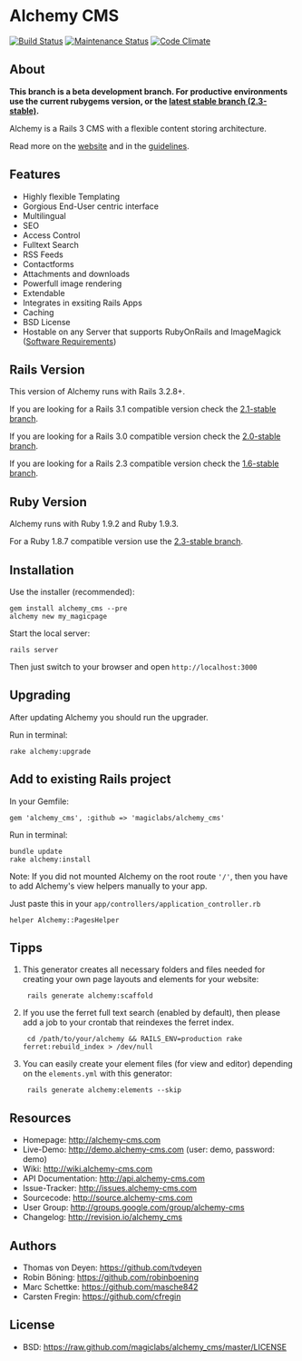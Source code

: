 Alchemy CMS
===========

[![Build Status](https://secure.travis-ci.org/magiclabs/alchemy_cms.png?branch=master)](http://travis-ci.org/magiclabs/alchemy_cms)
[![Maintenance Status](http://stillmaintained.com/magiclabs/alchemy_cms.png)](http://stillmaintained.com/magiclabs/alchemy_cms)
[![Code Climate](https://codeclimate.com/badge.png)](https://codeclimate.com/github/magiclabs/alchemy_cms)

About
-----

**This branch is a beta development branch. For productive environments use the current rubygems version, or the [latest stable branch (2.3-stable)](https://github.com/magiclabs/alchemy_cms/tree/2.3-stable).**

Alchemy is a Rails 3 CMS with a flexible content storing architecture.

Read more on the [website](http://alchemy-cms.com) and in the [guidelines](http://guides.alchemy-cms.com).

Features
--------

- Highly flexible Templating
- Gorgious End-User centric interface
- Multilingual
- SEO
- Access Control
- Fulltext Search
- RSS Feeds
- Contactforms
- Attachments and downloads
- Powerfull image rendering
- Extendable
- Integrates in exsiting Rails Apps
- Caching
- BSD License
- Hostable on any Server that supports RubyOnRails and ImageMagick ([Software Requirements](https://github.com/magiclabs/alchemy_cms/wiki/Software-Requirements))

Rails Version
-------------

This version of Alchemy runs with Rails 3.2.8+.

If you are looking for a Rails 3.1 compatible version check the [2.1-stable branch](https://github.com/magiclabs/alchemy_cms/tree/2.1-stable).

If you are looking for a Rails 3.0 compatible version check the [2.0-stable branch](https://github.com/magiclabs/alchemy_cms/tree/2.0-stable).

If you are looking for a Rails 2.3 compatible version check the [1.6-stable branch](https://github.com/magiclabs/alchemy_cms/tree/1.6-stable).

Ruby Version
------------

Alchemy runs with Ruby 1.9.2 and Ruby 1.9.3.

For a Ruby 1.8.7 compatible version use the [2.3-stable branch](https://github.com/magiclabs/alchemy_cms/tree/2.3-stable).

Installation
------------

Use the installer (recommended):

    gem install alchemy_cms --pre
    alchemy new my_magicpage

Start the local server:

    rails server

Then just switch to your browser and open `http://localhost:3000`

Upgrading
------------

After updating Alchemy you should run the upgrader.

Run in terminal:

    rake alchemy:upgrade


Add to existing Rails project
-----------------------------

In your Gemfile:

    gem 'alchemy_cms', :github => 'magiclabs/alchemy_cms'

Run in terminal:

    bundle update
    rake alchemy:install

Note: If you did not mounted Alchemy on the root route `'/'`, then you have to add Alchemy's view helpers manually to your app.

Just paste this in your `app/controllers/application_controller.rb`

`helper Alchemy::PagesHelper`

Tipps
-----

1. This generator creates all necessary folders and files needed for creating your own page layouts and elements for your website:

        rails generate alchemy:scaffold

2. If you use the ferret full text search (enabled by default), then please add a job to your crontab that reindexes the ferret index.

        cd /path/to/your/alchemy && RAILS_ENV=production rake ferret:rebuild_index > /dev/null

3. You can easily create your element files (for view and editor) depending on the `elements.yml` with this generator:

        rails generate alchemy:elements --skip

Resources
---------

* Homepage: <http://alchemy-cms.com>
* Live-Demo: <http://demo.alchemy-cms.com> (user: demo, password: demo)
* Wiki: <http://wiki.alchemy-cms.com>
* API Documentation: <http://api.alchemy-cms.com>
* Issue-Tracker: <http://issues.alchemy-cms.com>
* Sourcecode: <http://source.alchemy-cms.com>
* User Group: <http://groups.google.com/group/alchemy-cms>
* Changelog: <http://revision.io/alchemy_cms>

Authors
---------

* Thomas von Deyen: <https://github.com/tvdeyen>
* Robin Böning: <https://github.com/robinboening>
* Marc Schettke: <https://github.com/masche842>
* Carsten Fregin: <https://github.com/cfregin>

License
-------

* BSD: <https://raw.github.com/magiclabs/alchemy_cms/master/LICENSE>
